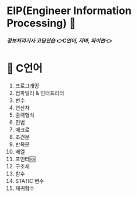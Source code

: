 # EIP(Engineer Information Processing) 💭
##### 정보처리기사 코딩연습 👉C언어, 자바, 파이썬👈
# 🚩 C언어
1. 프로그래밍
2. 컴파일러 & 인터프리터
3. 변수
4. 연산자
5. 출력형식
6. 진법
7. 매크로
8. 조건문
9. 반복문
10. 배열
11. 포인터🆘
12. 구조체
13. 함수
14. STATIC 변수
15. 재귀함수
